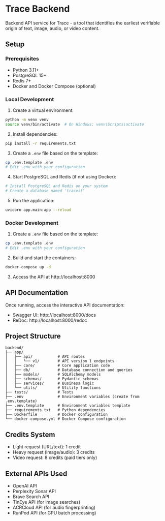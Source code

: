 # Trace Backend

Backend API service for Trace - a tool that identifies the earliest verifiable origin of text, image, audio, or video content.

## Setup

### Prerequisites
- Python 3.11+
- PostgreSQL 15+
- Redis 7+
- Docker and Docker Compose (optional)

### Local Development

1. Create a virtual environment:
```bash
python -m venv venv
source venv/bin/activate  # On Windows: venv\Scripts\activate
```

2. Install dependencies:
```bash
pip install -r requirements.txt
```

3. Create a `.env` file based on the template:
```bash
cp .env.template .env
# Edit .env with your configuration
```

4. Start PostgreSQL and Redis (if not using Docker):
```bash
# Install PostgreSQL and Redis on your system
# Create a database named 'traceit'
```

5. Run the application:
```bash
uvicorn app.main:app --reload
```

### Docker Development

1. Create a `.env` file based on the template:
```bash
cp .env.template .env
# Edit .env with your configuration
```

2. Build and start the containers:
```bash
docker-compose up -d
```

3. Access the API at http://localhost:8000

## API Documentation

Once running, access the interactive API documentation:
- Swagger UI: http://localhost:8000/docs
- ReDoc: http://localhost:8000/redoc

## Project Structure

```
backend/
├── app/
│   ├── api/           # API routes
│   │   └── v1/        # API version 1 endpoints
│   ├── core/          # Core application code
│   ├── db/            # Database connection and queries
│   ├── models/        # SQLAlchemy models
│   ├── schemas/       # Pydantic schemas
│   ├── services/      # Business logic
│   └── utils/         # Utility functions
├── tests/             # Tests
├── .env               # Environment variables (create from .env.template)
├── .env.template      # Environment variables template
├── requirements.txt   # Python dependencies
├── Dockerfile         # Docker configuration
└── docker-compose.yml # Docker Compose configuration
```

## Credits System

- Light request (URL/text): 1 credit
- Heavy request (image/audio): 3 credits
- Video request: 8 credits (paid tiers only)

## External APIs Used

- OpenAI API
- Perplexity Sonar API
- Brave Search API
- TinEye API (for image searches)
- ACRCloud API (for audio fingerprinting)
- RunPod API (for GPU batch processing) 